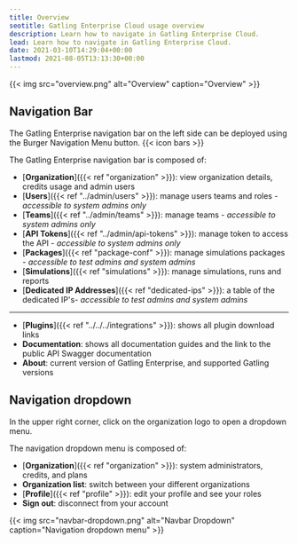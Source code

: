 ```yaml
---
title: Overview
seotitle: Gatling Enterprise Cloud usage overview
description: Learn how to navigate in Gatling Enterprise Cloud.
lead: Learn how to navigate in Gatling Enterprise Cloud.
date: 2021-03-10T14:29:04+00:00
lastmod: 2021-08-05T13:13:30+00:00
---
```


{{< img src="overview.png" alt="Overview" caption="Overview" >}}

## Navigation Bar

The Gatling Enterprise navigation bar on the left side can be deployed using the Burger Navigation Menu button. {{< icon bars >}}

The Gatling Enterprise navigation bar is composed of:

- [**Organization**]({{< ref "organization" >}}): view organization details, credits usage and admin users
- [**Users**]({{< ref "../admin/users" >}}): manage users teams and roles - *accessible to system admins only*
- [**Teams**]({{< ref "../admin/teams" >}}): manage teams - *accessible to system admins only*
- [**API Tokens**]({{< ref "../admin/api-tokens" >}}): manage token to access the API - *accessible to system admins only*
- [**Packages**]({{< ref "package-conf" >}}): manage simulations packages - *accessible to test admins and system admins*
- [**Simulations**]({{< ref "simulations" >}}): manage simulations, runs and reports
- [**Dedicated IP Addresses**]({{< ref "dedicated-ips" >}}): a table of the dedicated IP's- *accessible to test admins and system admins* 
---
- [**Plugins**]({{< ref "../../../integrations" >}}): shows all plugin download links
- **Documentation**: shows all documentation guides and the link to the public API Swagger documentation
- **About**: current version of Gatling Enterprise, and supported Gatling versions

## Navigation dropdown

In the upper right corner, click on the organization logo to open a dropdown menu.

The navigation dropdown menu is composed of:
- [**Organization**]({{< ref "organization" >}}): system administrators, credits, and plans
- **Organization list**: switch between your different organizations
- [**Profile**]({{< ref "profile" >}}): edit your profile and see your roles
- **Sign out**: disconnect from your account

{{< img src="navbar-dropdown.png" alt="Navbar Dropdown" caption="Navigation dropdown menu" >}}
